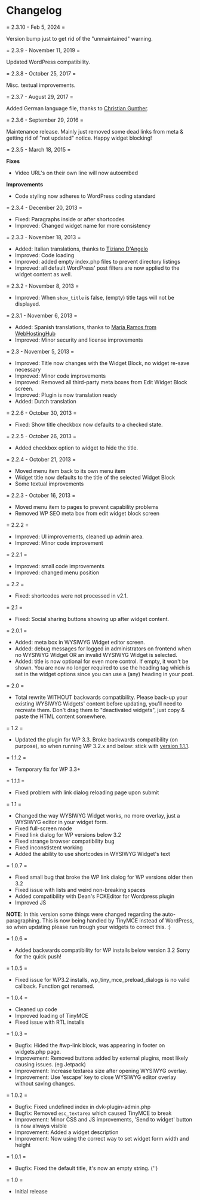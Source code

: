 # Changelog

= 2.3.10 - Feb 5, 2024 =

Version bump just to get rid of the "unmaintained" warning.

= 2.3.9 - November 11, 2019 =

Updated WordPress compatibility.

= 2.3.8 - October 25, 2017 = 

Misc. textual improvements.

= 2.3.7 - August 29, 2017 =

Added German language file, thanks to [Christian Gunther](http://atelier.tag-eins.de/).

= 2.3.6 - September 29, 2016 =

Maintenance release. Mainly just removed some dead links from meta & getting rid of "not updated" notice. Happy widget blocking!

= 2.3.5 - March 18, 2015 =

**Fixes**

- Video URL's on their own line will now autoembed

**Improvements**

- Code styling now adheres to WordPress coding standard

= 2.3.4 - December 20, 2013 =
* Fixed: Paragraphs inside or after shortcodes
* Improved: Changed widget name for more consistency

= 2.3.3 - November 18, 2013 =
* Added: Italian translations, thanks to [Tiziano D'Angelo](http://www.dangelos.it/)
* Improved: Code loading
* Improved: added empty index.php files to prevent directory listings
* Improved: all default WordPress' post filters are now applied to the widget content as well. 

= 2.3.2 - November 8, 2013 =
* Improved: When `show_title` is false, (empty) title tags will not be displayed.

= 2.3.1 - November 6, 2013 =
* Added: Spanish translations, thanks to [Maria Ramos from WebHostingHub](http://www.webhostinghub.com/)
* Improved: Minor security and license improvements

= 2.3 - November 5, 2013 =
* Improved: Title now changes with the Widget Block, no widget re-save necessary
* Improved: Minor code improvements
* Improved: Removed all third-party meta boxes from Edit Widget Block screen.
* Improved: Plugin is now translation ready
* Added: Dutch translation

= 2.2.6 - October 30, 2013 =
* Fixed: Show title checkbox now defaults to a checked state.

= 2.2.5 - October 26, 2013 =
* Added checkbox option to widget to hide the title.

= 2.2.4 - October 21, 2013 =
* Moved menu item back to its own menu item
* Widget title now defaults to the title of the selected Widget Block
* Some textual improvements

= 2.2.3 - October 16, 2013 =
* Moved menu item to pages to prevent capability problems
* Removed WP SEO meta box from edit widget block screen

= 2.2.2 =
* Improved: UI improvements, cleaned up admin area.
* Improved: Minor code improvement

= 2.2.1 =
* Improved: small code improvements
* Improved: changed menu position 

= 2.2 =
* Fixed: shortcodes were not processed in v2.1.

= 2.1 =
* Fixed: Social sharing buttons showing up after widget content.

= 2.0.1 =
* Added: meta box in WYSIWYG Widget editor screen.
* Added: debug messages for logged in administrators on frontend when no WYSIWYG Widget OR an invalid WYSIWYG Widget is selected.
* Added: title is now optional for even more control. If empty, it won't be shown. You are now no longer required to use the heading tag which is set in the widget options since you can use a (any) heading in your post.

= 2.0 =
* Total rewrite WITHOUT backwards compatibility. Please back-up your existing WYSIWYG Widgets' content before updating, you'll need to recreate them. Don't drag them to "deactivated widgets", just copy & paste the HTML content somewhere.

= 1.2 =
* Updated the plugin for WP 3.3. Broke backwards compatibility (on purpose), so when running WP 3.2.x and below: stick with [version 1.1.1](https://downloads.wordpress.org/plugin/wysiwyg-widgets.zip).

= 1.1.2 =
* Temporary fix for WP 3.3+

= 1.1.1 =
* Fixed problem with link dialog reloading page upon submit

= 1.1 =
* Changed the way WYSIWYG Widget works, no more overlay, just a WYSIWYG editor in your widget form.
* Fixed full-screen mode
* Fixed link dialog for WP versions below 3.2
* Fixed strange browser compatibility bug
* Fixed inconstistent working
* Added the ability to use shortcodes in WYSIWYG Widget's text

= 1.0.7 =
* Fixed small bug that broke the WP link dialog for WP versions older then 3.2
* Fixed issue with lists and weird non-breaking spaces
* Added compatibility with Dean's FCKEditor for Wordpress plugin
* Improved JS

**NOTE**: In this version some things were changed regarding the auto-paragraphing. This is now being handled by TinyMCE instead of WordPress, so when updating please run trough your widgets to correct this. :) 

= 1.0.6 =
* Added backwards compatibility for WP installs below version 3.2 Sorry for the quick push!

= 1.0.5 =
* Fixed issue for WP3.2 installs, wp_tiny_mce_preload_dialogs is no valid callback. Function got renamed.

= 1.0.4 =
* Cleaned up code
* Improved loading of TinyMCE
* Fixed issue with RTL installs

= 1.0.3 =
* Bugfix: Hided the #wp-link block, was appearing in footer on widgets.php page.
* Improvement: Removed buttons added by external plugins, most likely causing issues. (eg Jetpack)
* Improvement: Increase textarea size after opening WYSIWYG overlay.
* Improvement: Use 'escape' key to close WYSIWYG editor overlay without saving changes.

= 1.0.2 =
* Bugfix: Fixed undefined index in dvk-plugin-admin.php
* Bugfix: Removed `esc_textarea` which caused TinyMCE to break
* Improvement: Minor CSS and JS improvements, 'Send to widget' button is now always visible
* Improvement: Added a widget description
* Improvement: Now using the correct way to set widget form width and height

= 1.0.1 =
* Bugfix: Fixed the default title, it's now an empty string. ('')

= 1.0 = 
* Initial release
